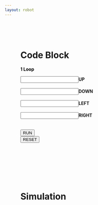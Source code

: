 ```yaml
---
layout: robot
---
```


<div class="container">
<div id="div3" class="shadow" style="padding: 50px; display: inline-block;">
<h1>Code Block</h1>
<div class="loop-block">
    <p style="color: black; text-align: left;"><b>1 Loop</b></p>
    <div class="up-block"><input id="up" class="block-input"><label class="label-block"><b>UP</b></label></div><br>
    <div class="down-block"><input id="down" class="block-input"><label class="label-block"><b>DOWN</b></label></div><br>
    <div class="left-block"><input id="left" class="block-input"><label class="label-block"><b>LEFT</b></label></div><br>
    <div class="right-block"><input id="right" class="block-input"><label class="label-block"><b>RIGHT</b></label></div><br>
</div>
<br>
<button onclick="run()">RUN</button>
<form action="https://f1nnc.github.io/Playground/robot2">
    <button type="submit">RESET</button>
</form>
</div>
<div id="div4" class="shadow" style="padding: 50px;">
<h1>Simulation</h1>
<div style="padding: 25px">
    <canvas id="sim" width="250" height="250" style="background: white;">
    </canvas>
</div>
</div>
</div>

<script>
var sim = document.getElementById("sim");
var ctx = sim.getContext("2d");
var canvasWidth = sim.width;
var canvasHeight = sim.height;
var squareSize = 50;
var squareX = canvasWidth - squareSize;
var squareY = 0;
var input = parseInt(document.getElementById("right").value);
squareX = 0;
squareY = 0;


function draw() {
    ctx.clearRect(0, 0, canvasWidth, canvasHeight);
    ctx.beginPath();
    ctx.fillRect(squareX, squareY, squareSize, squareSize);
    ctx.fillStyle = "rgb(0, 0, 0)";
    ctx.fill();
    ctx.closePath();

    ctx.beginPath();
    ctx.arc(225, 225, 10, 0, 2 * Math.PI);
    ctx.fill();
    ctx.closePath();
}

function run() {
    UPinput = parseInt(document.getElementById("up").value);
    DOWNinput = parseInt(document.getElementById("down").value);
    LEFTinput = parseInt(document.getElementById("left").value);
    RIGHTinput = parseInt(document.getElementById("right").value);
    for (let i = 0; i < UPinput; i++) {
        setTimeout(up, 800 * i);
    }
    for (let i = 0; i < DOWNinput; i++) {
        setTimeout(down, 800 * i);
    }
    for (let i = 0; i < LEFTinput; i++) {
        setTimeout(left, 800 * i);
    }
    for (let i = 0; i < RIGHTinput; i++) {
        setTimeout(right, 800 * i);
    }
}


function win() {
    if (squareX == 200 && squareY == 200) {
        let person = prompt("Please enter your name to get credit for the level");
        squareX = 0
        squareY = 0
    }
    else {
        return
    }
}

function right() {
    squareX += squareSize;
    // Check if the square hits the right wall
    if (squareX + squareSize > canvasWidth) {
        squareX = canvasWidth - squareSize;
    }
}

function left() {
    squareX -= squareSize;
    // Check if the square hits the left wall
    if (squareX < 0) {
        squareX = 0;
    }
}

function up() {
    squareY -= squareSize;
    // Check if the square hits the top wall
    if (squareY < 0) {
        squareY = 0;
    }
}

function down() {
    squareY += squareSize;
    // Check if the square hits the bottom wall
    if (squareY + squareSize > canvasHeight) {
        squareY = canvasHeight - squareSize;
    }
}

setInterval(win, 1000)
setInterval(draw, 10);


</script>
